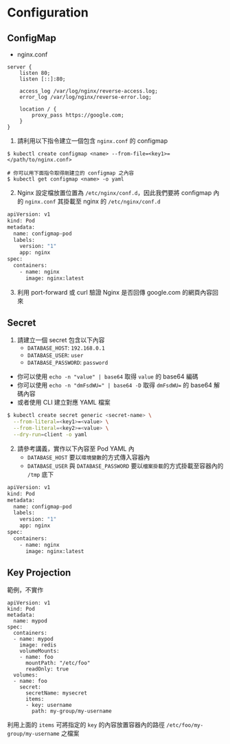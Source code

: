 # Configuration

## ConfigMap

* nginx.conf

```
server {
    listen 80;
    listen [::]:80;

    access_log /var/log/nginx/reverse-access.log;
    error_log /var/log/nginx/reverse-error.log;

    location / {
        proxy_pass https://google.com;
    }
}
```

1. 請利用以下指令建立一個包含 `nginx.conf` 的 configmap

```
$ kubectl create configmap <name> --from-file=<key1>=</path/to/nginx.conf>

# 你可以用下面指令取得剛建立的 configmap 之內容
$ kubectl get configmap <name> -o yaml
```

2. Nginx 設定檔放置位置為 `/etc/nginx/conf.d`，因此我們要將 configmap 內的 `nginx.conf` 其掛載至 nginx 的 `/etc/nginx/conf.d`

```bash
apiVersion: v1
kind: Pod
metadata:
  name: configmap-pod
  labels:
    version: "1"
    app: nginx
spec:
  containers:
    - name: nginx
      image: nginx:latest
```

3. 利用 port-forward 或 curl 驗證 Nginx 是否回傳 google.com 的網頁內容回來

## Secret

1. 請建立一個 secret 包含以下內容
   * `DATABASE_HOST`: `192.168.0.1`
   * `DATABASE_USER`: `user`
   * `DATABASE_PASSWORD`: `password`

* 你可以使用 `echo -n "value" | base64` 取得 `value` 的 base64 編碼
* 你可以使用 `echo -n "dmFsdWU=" | base64 -D` 取得 `dmFsdWU=` 的 base64 解碼內容
* 或者使用 CLI 建立對應 YAML 檔案

```bash
$ kubectl create secret generic <secret-name> \
  --from-literal=<key1>=<value> \
  --from-literal=<key2>=<value> \
  --dry-run=client -o yaml
```

2. 請參考講義，實作以下內容至 Pod YAML 內
    * `DATABASE_HOST` 要以`環境變數`的方式傳入容器內
    * `DATABASE_USER` 與 `DATABASE_PASSWORD` 要以`檔案掛載`的方式掛載至容器內的 `/tmp` 底下

```bash
apiVersion: v1
kind: Pod
metadata:
  name: configmap-pod
  labels:
    version: "1"
    app: nginx
spec:
  containers:
    - name: nginx
      image: nginx:latest
```

## Key Projection

範例，不實作

```
apiVersion: v1
kind: Pod
metadata:
  name: mypod
spec:
  containers:
  - name: mypod
    image: redis
    volumeMounts:
    - name: foo
      mountPath: "/etc/foo"
      readOnly: true
  volumes:
  - name: foo
    secret:
      secretName: mysecret
      items:
      - key: username
        path: my-group/my-username
```

利用上面的 `items` 可將指定的 `key` 的內容放置容器內的路徑 `/etc/foo/my-group/my-username` 之檔案
